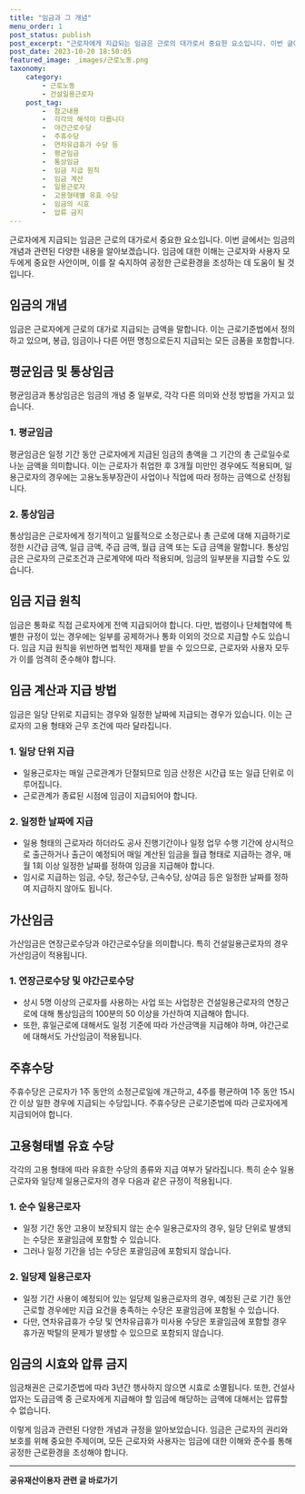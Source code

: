 ```yaml
---
title: "임금과 그 개념"
menu_order: 1
post_status: publish
post_excerpt: "근로자에게 지급되는 임금은 근로의 대가로서 중요한 요소입니다. 이번 글에서는 임금의 개념과 관련된 다양한 내용을 알아보겠습니다. 임금에 대한 이해는 근로자와 사용자 모두에게 중요한 사안이며, 이를 잘 숙지하여 공정한 근로환경을 조성하는 데 도움이 될 것입니다."
post_date: 2023-10-20 18:50:05
featured_image: _images/근로노동.png
taxonomy:
    category:
        - 근로노동
        - 건설일용근로자
    post_tag:
        -  참고내용
        -  각각의 해석이 다릅니다
        -  야간근로수당
        -  주휴수당
        -  연차유급휴가 수당 등
        -  평균임금
        -  통상임금
        -  임금 지급 원칙
        -  임금 계산
        -  일용근로자
        -  고용형태별 유효 수당
        -  임금의 시효
        -  압류 금지
---
```



근로자에게 지급되는 임금은 근로의 대가로서 중요한 요소입니다. 이번 글에서는 임금의 개념과 관련된 다양한 내용을 알아보겠습니다. 임금에 대한 이해는 근로자와 사용자 모두에게 중요한 사안이며, 이를 잘 숙지하여 공정한 근로환경을 조성하는 데 도움이 될 것입니다.

## 임금의 개념

임금은 근로자에게 근로의 대가로 지급되는 금액을 말합니다. 이는 근로기준법에서 정의하고 있으며, 봉급, 임금이나 다른 어떤 명칭으로든지 지급되는 모든 금품을 포함합니다.

## 평균임금 및 통상임금

평균임금과 통상임금은 임금의 개념 중 일부로, 각각 다른 의미와 산정 방법을 가지고 있습니다.

### 1. 평균임금

평균임금은 일정 기간 동안 근로자에게 지급된 임금의 총액을 그 기간의 총 근로일수로 나눈 금액을 의미합니다. 이는 근로자가 취업한 후 3개월 미만인 경우에도 적용되며, 일용근로자의 경우에는 고용노동부장관이 사업이나 직업에 따라 정하는 금액으로 산정됩니다.

### 2. 통상임금

통상임금은 근로자에게 정기적이고 일률적으로 소정근로나 총 근로에 대해 지급하기로 정한 시간급 금액, 일급 금액, 주급 금액, 월급 금액 또는 도급 금액을 말합니다. 통상임금은 근로자의 근로조건과 근로계약에 따라 적용되며, 임금의 일부분을 지급할 수도 있습니다.

## 임금 지급 원칙

임금은 통화로 직접 근로자에게 전액 지급되어야 합니다. 다만, 법령이나 단체협약에 특별한 규정이 있는 경우에는 일부를 공제하거나 통화 이외의 것으로 지급할 수도 있습니다. 임금 지급 원칙을 위반하면 법적인 제재를 받을 수 있으므로, 근로자와 사용자 모두가 이를 엄격히 준수해야 합니다.

## 임금 계산과 지급 방법

임금은 일당 단위로 지급되는 경우와 일정한 날짜에 지급되는 경우가 있습니다. 이는 근로자의 고용 형태와 근무 조건에 따라 달라집니다.

### 1. 일당 단위 지급

- 일용근로자는 매일 근로관계가 단절되므로 임금 산정은 시간급 또는 일급 단위로 이루어집니다.
- 근로관계가 종료된 시점에 임금이 지급되어야 합니다.

### 2. 일정한 날짜에 지급

- 일용 형태의 근로자라 하더라도 공사 진행기간이나 일정 업무 수행 기간에 상시적으로 출근하거나 출근이 예정되어 매일 계산된 임금을 월급 형태로 지급하는 경우, 매월 1회 이상 일정한 날짜를 정하여 임금을 지급해야 합니다.
- 임시로 지급하는 임금, 수당, 정근수당, 근속수당, 상여금 등은 일정한 날짜를 정하여 지급하지 않아도 됩니다.

## 가산임금

가산임금은 연장근로수당과 야간근로수당을 의미합니다. 특히 건설일용근로자의 경우 가산임금이 적용됩니다.

### 1. 연장근로수당 및 야간근로수당

- 상시 5명 이상의 근로자를 사용하는 사업 또는 사업장은 건설일용근로자의 연장근로에 대해 통상임금의 100분의 50 이상을 가산하여 지급해야 합니다.
- 또한, 휴일근로에 대해서도 일정 기준에 따라 가산금액을 지급해야 하며, 야간근로에 대해서도 가산임금이 적용됩니다.

## 주휴수당

주휴수당은 근로자가 1주 동안의 소정근로일에 개근하고, 4주를 평균하여 1주 동안 15시간 이상 일한 경우에 지급되는 수당입니다. 주휴수당은 근로기준법에 따라 근로자에게 지급되어야 합니다.

## 고용형태별 유효 수당

각각의 고용 형태에 따라 유효한 수당의 종류와 지급 여부가 달라집니다. 특히 순수 일용근로자와 일당제 일용근로자의 경우 다음과 같은 규정이 적용됩니다.

### 1. 순수 일용근로자

- 일정 기간 동안 고용이 보장되지 않는 순수 일용근로자의 경우, 일당 단위로 발생되는 수당은 포괄임금에 포함할 수 있습니다.
- 그러나 일정 기간을 넘는 수당은 포괄임금에 포함되지 않습니다.

### 2. 일당제 일용근로자

- 일정 기간 사용이 예정되어 있는 일당제 일용근로자의 경우, 예정된 근로 기간 동안 근로할 경우에만 지급 요건을 충족하는 수당은 포괄임금에 포함될 수 있습니다.
- 다만, 연차유급휴가 수당 및 연차유급휴가 미사용 수당은 포괄임금에 포함할 경우 휴가권 박탈의 문제가 발생할 수 있으므로 포함되지 않습니다.

## 임금의 시효와 압류 금지

임금채권은 근로기준법에 따라 3년간 행사하지 않으면 시효로 소멸됩니다. 또한, 건설사업자는 도급금액 중 근로자에게 지급해야 할 임금에 해당하는 금액에 대해서는 압류할 수 없습니다.

이렇게 임금과 관련된 다양한 개념과 규정을 알아보았습니다. 임금은 근로자의 권리와 보호를 위해 중요한 주제이며, 모든 근로자와 사용자는 임금에 대한 이해와 준수를 통해 공정한 근로환경을 조성해야 합니다.
<!-- wp:separator -->
<hr class="wp-block-separator has-alpha-channel-opacity"/>
<!-- /wp:separator -->

<!-- wp:group {"backgroundColor":"base","layout":{"type":"constrained"}} -->
<div class="wp-block-group has-base-background-color has-background"><!-- wp:paragraph {"align":"center","fontSize":"medium"} -->
<p class="has-text-align-center has-large-font-size"><strong>공유재산이용자 관련 글 바로가기</strong></p>
<!-- /wp:paragraph -->


<!-- wp:latest-posts
{"categories":[{"id":1570,"count":19,"description":"","link":"https://uknowlaw.com/category/%ea%b3%b5%ec%9c%a0%ec%9e%ac%ec%82%b0%ec%9d%b4%ec%9a%a9%ec%9e%90/","name":"공유재산이용자","slug":"공유재산이용자","taxonomy":"category","parent":0,"meta":[],"_links":{"self":[{"href":"https://uknowlaw.com/wp-json/wp/v2/categories/1570"}],"collection":[{"href":"https://uknowlaw.com/wp-json/wp/v2/categories"}],"about":[{"href":"https://uknowlaw.com/wp-json/wp/v2/taxonomies/category"}],"wp:post_type":[{"href":"https://uknowlaw.com/wp-json/wp/v2/posts?categories=1570"}],"curies":[{"name":"wp","href":"https://api.w.org/{rel}","templated":true}]}}],"postsToShow":100,"excerptLength":28,"postLayout":"grid","columns":2,"featuredImageAlign":"left","featuredImageSizeSlug":"large","fontSize":"small"} /--></div>
<!-- /wp:group -->